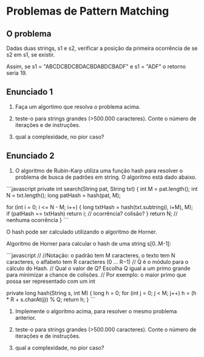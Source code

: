 # Problemas de Pattern Matching

## O problema


Dadas duas strings, s1 e s2, verificar a posição da primeira ocorrência de se s2 em s1, se existir.

Assim, se s1 = "ABCDCBDCBDACBDABDCBADF" e s1 = "ADF" o retorno seria 19.



## Enunciado 1

1. Faça um algortimo que resolva o problema acima.

  1. teste-o para strings grandes (>500.000 caracteres). Conte o número de iterações e de instruções.

  1. qual a complexidade, no pior caso?

## Enunciado 2

1. O algoritmo de Rubin-Karp utiliza uma função hash para resolver o problema de busca de padrões em string. O algoritmo está dado abaixo.

 
´´´javascript
private int search(String pat, String txt) {
   int M = pat.length();
   int N = txt.length();
   long patHash = hash(pat, M);

   for (int i = 0; i <= N - M; i++) {
      long txtHash = hash(txt.subtring(i, i+M), M);
      if (patHash == txtHash)
         return i; // ocorrência? colisão?
   }
   return N; // nenhuma ocorrência
}
´´´

O hash pode ser calculado utilizando o algoritmo de Horner.

Algoritmo de Horner para calcular o hash de uma string s[0..M-1]:

´´´javascript
//
//Notação: o padrão tem M caracteres, o texto tem N caracteres, o alfabeto tem R caracteres  (0 … R−1) 
//              Q é o módulo para o cálculo do Hash.
//              Qual o valor de Q?  Escolha Q igual a um primo grande para minimizar a chance de colisões.
//                       Por exemplo: o maior primo que possa ser representado com um int

private long hash(String s, int M) {
   long h = 0;
   for (int j = 0; j < M; j++)
      h = (h * R + s.charAt(j)) % Q;
   return h;
}
´´´

1. Implemente o algoritmo acima, para resolver o mesmo problema anterior.

  1. teste-o para strings grandes (>500.000 caracteres). Conte o número de iterações e de instruções.

  1. qual a complexidade, no pior caso?

 
